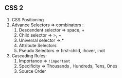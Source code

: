 ## CSS 2
1. CSS Positioning
2. Advance Selectors => combinators :
    1. Descendent selector => space, +
    2. Child selector => >, ~
    3. Universal selector => *
    4. Attribute Selectors
    5. Pseudo Selectors => first-child, :hover, :not
3. Cascading Rules:
    1. Importance => `!important`
    2. Specificity => Thousands , Hundreds, Tens, Ones
    3. Source Order